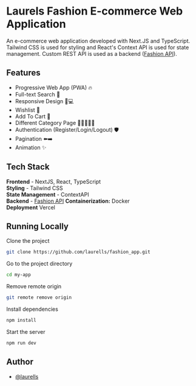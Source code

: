 # Laurels Fashion E-commerce Web Application


An e-commerce web application developed with Next.JS and TypeScript. Tailwind CSS is used for styling and React's Context API is used for state management. Custom REST API is used as a backend ([Fashion API](https://github.com/laurells/fashion_api)).


## Features

- Progressive Web App (PWA) 🔥
- Full-text Search 🔎
- Responsive Design 📱💻
- Wishlist 🤍
- Add To Cart 🛒
- Different Category Page 🧑🏻👩🏻🎒
- Authentication (Register/Login/Logout) 🛡️
- Pagination ⬅️➡️
- Animation ✨

## Tech Stack

**Frontend** - NextJS, React, TypeScript  
**Styling** - Tailwind CSS  
**State Management** - ContextAPI  
**Backend** - [Fashion API](https://github.com/laurlls/fashion_api)
**Containerization:** Docker  
**Deployment** Vercel

## Running Locally

Clone the project

```bash
git clone https://github.com/laurells/fashion_app.git
```

Go to the project directory

```bash
cd my-app
```

Remove remote origin

```bash
git remote remove origin
```

Install dependencies

```bash
npm install
```

Start the server

```bash
npm run dev
```

## Author

- [@laurells](https://github.com/laurells)